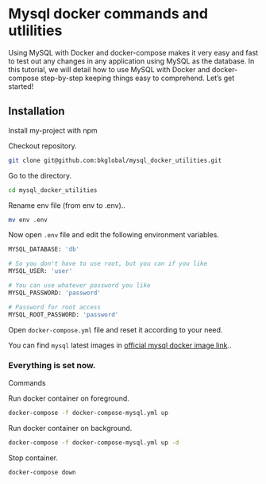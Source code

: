 # Mysql docker commands and utlilities

Using MySQL with Docker and docker-compose makes it very easy and fast to test out any changes in any application using MySQL as the database. In this tutorial, we will detail how to use MySQL with Docker and docker-compose step-by-step keeping things easy to comprehend. Let’s get started!

## Installation

Install my-project with npm

Checkout repository.

```bash
git clone git@github.com:bkglobal/mysql_docker_utilities.git
```

Go to the directory.

```bash
cd mysql_docker_utilities
```

Rename env file (from env to .env)..

```bash
mv env .env
```

Now open `.env` file and edit the following environment variables.

```bash
MYSQL_DATABASE: 'db'

# So you don't have to use root, but you can if you like
MYSQL_USER: 'user'

# You can use whatever password you like
MYSQL_PASSWORD: 'password'

# Password for root access
MYSQL_ROOT_PASSWORD: 'password'
```

Open `docker-compose.yml` file and reset it according to your need.

You can find `mysql` latest images in [official mysql docker image link](https://hub.docker.com/_/mysql)..

### Everything is set now.

Commands

Run docker container on foreground.

```bash
docker-compose -f docker-compose-mysql.yml up
```

Run docker container on background.

```bash
docker-compose -f docker-compose-mysql.yml up -d
```

Stop container.

```bash
docker-compose down
```
